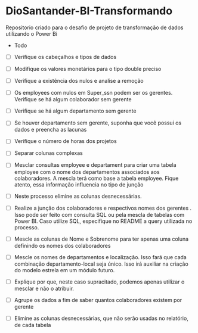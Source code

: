 # DioSantander-BI-Transformando
Repositorio criado para o desafio de projeto de transformação de dados utilizando o Power Bi

* Todo
- [ ] Verifique os cabeçalhos e tipos de dados

- [ ] Modifique os valores monetários para o tipo double preciso 

- [ ] Verifique a existência dos nulos e analise a remoção 

- [ ] Os employees com nulos em Super_ssn podem ser os gerentes. Verifique se há algum colaborador sem gerente

- [ ] Verifique se há algum departamento sem gerente 

- [ ] Se houver departamento sem gerente, suponha que você possui os dados e preencha as lacunas

- [ ] Verifique o número de horas dos projetos 

- [ ] Separar colunas complexas 

- [ ] Mesclar consultas employee e departament para criar uma tabela employee com o nome dos departamentos associados aos colaboradores. A mescla terá como base a tabela employee. Fique atento, essa informação influencia no tipo de junção 

- [ ] Neste processo elimine as colunas desnecessárias. 

- [ ] Realize a junção dos colaboradores e respectivos nomes dos gerentes . Isso pode ser feito com consulta SQL ou pela mescla de tabelas com Power BI. Caso utilize SQL, especifique no README a query utilizada no processo. 

- [ ] Mescle as colunas de Nome e Sobrenome para ter apenas uma coluna definindo os nomes dos colaboradores 

- [ ] Mescle os nomes de departamentos e localização. Isso fará que cada combinação departamento-local seja único. Isso irá auxiliar na criação do modelo estrela em um módulo futuro.

- [ ] Explique por que, neste caso supracitado, podemos apenas utilizar o mesclar e não o atribuir. 

- [ ] Agrupe os dados a fim de saber quantos colaboradores existem por gerente

- [ ] Elimine as colunas desnecessárias, que não serão usadas no relatório, de cada tabela